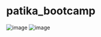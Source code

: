 # patika_bootcamp

![image](https://user-images.githubusercontent.com/43170415/131671045-845efb1e-f2a1-40ae-b907-e3d15c3ceeed.png)
![image](https://user-images.githubusercontent.com/43170415/131671070-7dbc82a0-f65b-492e-8d14-a717678ceb86.png)
